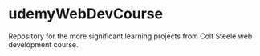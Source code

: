 # udemyWebDevCourse
Repository for the more significant learning projects from Colt Steele web development course.
